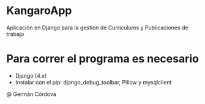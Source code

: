 # KangaroApp
Aplicación en Django para la gestion de Curriculums y Publicaciones de trabajo
# Para correr el programa es necesario
- Django (4.x)
- Instalar con el pip: django_debug_toolbar, Pillow y mysqlclient

@ Germán Córdova
